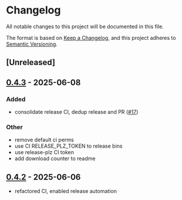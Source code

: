# Changelog

All notable changes to this project will be documented in this file.

The format is based on [Keep a Changelog](https://keepachangelog.com/en/1.0.0/),
and this project adheres to [Semantic Versioning](https://semver.org/spec/v2.0.0.html).

## [Unreleased]

## [0.4.3](https://github.com/nyurik/dup-indexer/compare/v0.4.2...v0.4.3) - 2025-06-08

### Added

- consolidate release CI, dedup release and PR ([#17](https://github.com/nyurik/dup-indexer/pull/17))

### Other

- remove default ci perms
- use CI RELEASE_PLZ_TOKEN to release bins
- use release-plz CI token
- add download counter to readme

## [0.4.2](https://github.com/nyurik/dup-indexer/compare/v0.4.1...v0.4.2) - 2025-06-06

- refactored CI, enabled release automation
